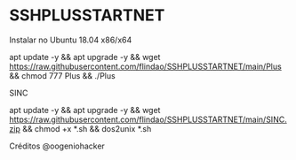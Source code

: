 # SSHPLUSSTARTNET

Instalar no Ubuntu 18.04 x86/x64

apt update -y && apt upgrade -y && wget https://raw.githubusercontent.com/flindao/SSHPLUSSTARTNET/main/Plus && chmod 777 Plus && ./Plus

SINC 


apt update -y && apt upgrade -y && wget https://raw.githubusercontent.com/flindao/SSHPLUSSTARTNET/main/SINC.zip && chmod +x *.sh && dos2unix *.sh


Créditos @oogeniohacker 
